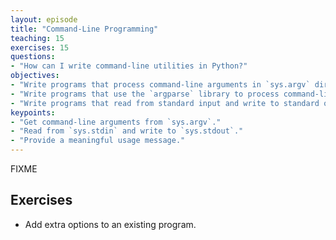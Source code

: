 ```yaml
---
layout: episode
title: "Command-Line Programming"
teaching: 15
exercises: 15
questions:
- "How can I write command-line utilities in Python?"
objectives:
- "Write programs that process command-line arguments in `sys.argv` directly."
- "Write programs that use the `argparse` library to process command-line arguments."
- "Write programs that read from standard input and write to standard output."
keypoints:
- "Get command-line arguments from `sys.argv`."
- "Read from `sys.stdin` and write to `sys.stdout`."
- "Provide a meaningful usage message."
---
```

FIXME

## Exercises

*   Add extra options to an existing program.
